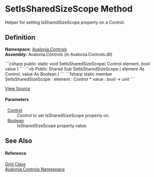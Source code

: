 # SetIsSharedSizeScope Method


Helper for setting IsSharedSizeScope property on a Control.



## Definition
**Namespace:** <a href="N_Avalonia_Controls">Avalonia.Controls</a>  
**Assembly:** Avalonia.Controls (in Avalonia.Controls.dll)

<Tabs groupId="api-code-preview">
<TabItem value="csharp" label="C#">
```csharp
public static void SetIsSharedSizeScope(
	Control element,
	bool value
)
```
</TabItem>
<TabItem value="vb" label="VB">
```vb
Public Shared Sub SetIsSharedSizeScope ( 
	element As Control,
	value As Boolean
)
```
</TabItem>
<TabItem value="fsharp" label="F#">
```fsharp
static member SetIsSharedSizeScope : 
        element : Control * 
        value : bool -> unit 
```
</TabItem>
</Tabs>



<a href="https://github.com/AvaloniaUI/Avalonia/tree/master/src/Avalonia.Controls/Grid.cs#L140" title="View the source code">View Source</a>



#### Parameters
<dl><dt>  <a href="T_Avalonia_Controls_Control">Control</a></dt><dd>Control to set IsSharedSizeScope property on.</dd><dt>  <a href="https://learn.microsoft.com/dotnet/api/system.boolean" target="_blank" rel="noopener noreferrer">Boolean</a></dt><dd>IsSharedSizeScope property value.</dd></dl>

## See Also


#### Reference
<a href="T_Avalonia_Controls_Grid">Grid Class</a>  
<a href="N_Avalonia_Controls">Avalonia.Controls Namespace</a>  

